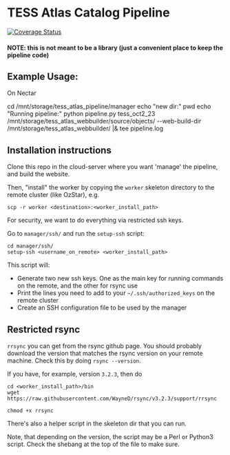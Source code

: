 # TESS Atlas Catalog Pipeline
[![Coverage Status](https://coveralls.io/repos/github/tess-atlas/tess_atlas_pipeline/badge.svg?branch=main)](https://coveralls.io/github/tess-atlas/tess_atlas_pipeline?branch=main)


#### NOTE: this is not meant to be a library (just a convenient place to keep the pipeline code)


## Example Usage:

On Nectar

cd /mnt/storage/tess_atlas_pipeline/manager
          echo "new dir:"
          pwd
          echo "Running pipeline:"
          python pipeline.py tess_oct2_23 /mnt/storage/tess_atlas_webbuilder/source/objects/ --web-build-dir /mnt/storage/tess_atlas_webbuilder/ |& tee pipeline.log




## Installation instructions

Clone this repo in the cloud-server where you want 'manage' the pipeline, and build the website. 



Then, "install" the worker by copying the `worker` skeleton directory to the remote cluster (like OzStar), e.g.
```
scp -r worker <destination>:<worker_install_path>
```

For security, we want to do everything via restricted ssh keys.

Go to `manager/ssh/` and run the `setup-ssh` script:
```
cd manager/ssh/
setup-ssh <username_on_remote> <worker_install_path>
```

This script will:
- Generate two new ssh keys. One as the main key for running commands on the remote, and the other for rsync use
- Print the lines you need to add to your `~/.ssh/authorized_keys` on the remote cluster
- Create an SSH configuration file to be used by the manager

## Restricted rsync
`rrsync` you can get from the rsync github page. You should probably download the version that matches the rsync version on your remote machine. Check this by doing `rsync --version`.

If you have, for example, version `3.2.3`, then do
```
cd <worker_install_path>/bin
wget https://raw.githubusercontent.com/WayneD/rsync/v3.2.3/support/rrsync

chmod +x rrsync
```

There's also a helper script in the skeleton dir that you can run.

Note, that depending on the version, the script may be a Perl or Python3 script. Check the shebang at the top of the file to make sure.


